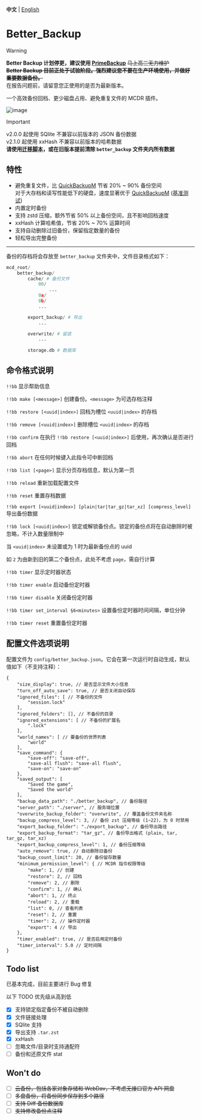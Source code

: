 **中文** | [English](README_en.md)

# Better_Backup

> [!WARNING]
> **Better Backup 计划停更，建议使用 [PrimeBackup](https://github.com/TISUnion/PrimeBackup)** ~~马上高三无力维护~~  
> ~~**Better Backup 目前正处于试验阶段。强烈建议您不要在生产环境使用，并做好重要数据备份。**~~  
> 在报告问题前，请留意您正使用的是否为最新版本。

一个高效备份回档、更少磁盘占用、避免重复文件的 MCDR 插件。

![image](https://github.com/z0z0r4/better_backup/assets/45303195/1f586ea7-a7f2-456d-bc19-09eade53f798)

> [!IMPORTANT]
> v2.0.0 起使用 SQlite 不兼容以前版本的 JSON 备份数据  
> v2.1.0 起使用 xxHash 不兼容以前版本的哈希数据  
> **请使用[迁移脚本](https://github.com/z0z0r4/better_backup/blob/main/scripts/migrate.py)，或在旧版本提前清除 `better_backup` 文件夹内所有数据**

## 特性

- 避免重复文件，比 [QuickBackupM](https://github.com/TISUnion/QuickBackupM) 节省 20% ~ 90% 备份空间  
  对于大存档和读写性能低下的硬盘，速度显著优于 [QuickBackupM](https://github.com/TISUnion/QuickBackupM) ([基准测试](https://github.com/z0z0r4/better_backup/issues/5))
- 内置定时备份
- 支持 zstd 压缩，额外节省 50% 以上备份空间，且不影响回档速度
- xxHash 计算哈希值，节省 20% ~ 70% 运算时间
- 支持自动删除过旧备份，保留指定数量的备份
- 轻松导出完整备份

---

备份的存档将会存放至 `better_backup` 文件夹中，文件目录格式如下：
```python
mcd_root/
    better_backup/
        cache/ # 备份文件
            00/
                ...
            0a/
            0b/
            ...

        export_backup/ # 导出
            ...

        overwrite/ # 留底
            ...
        
        storage.db # 数据库
```

## 命令格式说明

`!!bb` 显示帮助信息

`!!bb make [<message>]` 创建备份。`<message>` 为可选存档注释

`!!bb restore [<uuid|index>]` 回档为槽位 `<uuid|index>` 的存档

`!!bb remove [<uuid|index>]` 删除槽位 `<uuid|index>` 的存档

`!!bb confirm` 在执行 `!!bb restore [<uuid|index>]` 后使用，再次确认是否进行回档

`!!bb abort` 在任何时候键入此指令可中断回档

`!!bb list [<page>]` 显示分页存档信息，默认为第一页

`!!bb reload` 重新加载配置文件

`!!bb reset` 重置存档数据

`!!bb export [<uuid|index>] [plain|tar|tar_gz|tar_xz] [compress_level]` 导出备份数据

`!!bb lock [<uuid|index>]` 锁定或解锁备份点。锁定的备份点将在自动删除时被忽略，不计入数量限制中

当 `<uuid|index>` 未设置或为 1 时为最新备份点的 uuid

如 `2` 为由新到旧的第二个备份点，此处不考虑 `page`，需自行计算

`!!bb timer` 显示定时器状态

`!!bb timer enable` 启动备份定时器

`!!bb timer disable` 关闭备份定时器

`!!bb timer set_interval §6<minutes>` 设置备份定时器时间间隔，单位分钟

`!!bb timer reset` 重置备份定时器

## 配置文件选项说明

配置文件为 `config/better_backup.json`。它会在第一次运行时自动生成，默认值如下（不支持注释）：

```json5
{
    "size_display": true, // 是否显示文件大小信息
    "turn_off_auto_save": true, // 是否关闭自动保存
    "ignored_files": [ // 不备份的文件
        "session.lock"
    ],
    "ignored_folders": [], // 不备份的目录
    "ignored_extensions": [ // 不备份的扩展名
        ".lock"
    ],
    "world_names": [ // 要备份的世界列表
        "world"
    ],
    "save_command": {
        "save-off": "save-off",
        "save-all flush": "save-all flush",
        "save-on": "save-on"
    },
    "saved_output": [
        "Saved the game",
        "Saved the world"
    ],
    "backup_data_path": "./better_backup", // 备份路径
    "server_path": "./server", // 服务端位置
    "overwrite_backup_folder": "overwrite", // 覆盖备份文件夹名称
    "backup_compress_level": 3, // 备份 zst 压缩等级 (1~22)，为 0 时禁用
    "export_backup_folder": "./export_backup", // 备份导出路径
    "export_backup_format": "tar_gz", // 备份导出格式 (plain, tar, tar_gz, tar_xz)
    "export_backup_compress_level": 1, // 备份压缩等级
    "auto_remove": true, // 自动删除旧备份
    "backup_count_limit": 20, // 备份留存数量
    "minimum_permission_level": { // MCDR 指令权限等级
        "make": 1, // 创建
        "restore": 2, // 回档
        "remove": 2, // 删除
        "confirm": 1, // 确认
        "abort": 1, // 终止
        "reload": 2, // 重载
        "list": 0, // 查看列表
        "reset": 2, // 重置
        "timer": 2, // 操作定时器
        "export": 4 // 导出
    },
    "timer_enabled": true, // 是否启用定时备份
    "timer_interval": 5.0 // 定时间隔
}
```

## Todo list

已基本完成，目前主要进行 Bug 修复

以下 TODO 优先级从高到低

- [x] 支持锁定指定备份不被自动删除
- [x] 文件链接处理
- [x] SQlite 支持
- [x] 导出支持 `.tar.zst`
- [x] xxHash
- [ ] 忽略文件/目录时支持通配符
- [ ] 备份和还原文件 stat

## Won't do

- [ ] ~~云备份，包括各家对象存储和 WebDav，不考虑无接口官方 API 网盘~~
- [ ] ~~多盘备份，将备份同步保存到多个路径~~
- [ ] ~~支持 Diff 备份数据库~~
- [ ] ~~支持修改备份点注释~~
